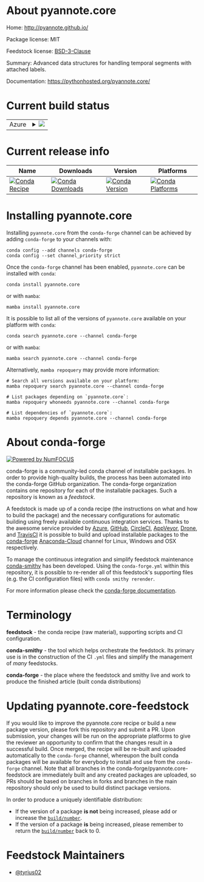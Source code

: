 About pyannote.core
===================

Home: http://pyannote.github.io/

Package license: MIT

Feedstock license: [BSD-3-Clause](https://github.com/conda-forge/pyannote.core-feedstock/blob/main/LICENSE.txt)

Summary: Advanced data structures for handling temporal segments with attached labels.

Documentation: https://pythonhosted.org/pyannote.core/

Current build status
====================


<table>
    
  <tr>
    <td>Azure</td>
    <td>
      <details>
        <summary>
          <a href="https://dev.azure.com/conda-forge/feedstock-builds/_build/latest?definitionId=13651&branchName=main">
            <img src="https://dev.azure.com/conda-forge/feedstock-builds/_apis/build/status/pyannote.core-feedstock?branchName=main">
          </a>
        </summary>
        <table>
          <thead><tr><th>Variant</th><th>Status</th></tr></thead>
          <tbody><tr>
              <td>linux_64_python3.10.____cpython</td>
              <td>
                <a href="https://dev.azure.com/conda-forge/feedstock-builds/_build/latest?definitionId=13651&branchName=main">
                  <img src="https://dev.azure.com/conda-forge/feedstock-builds/_apis/build/status/pyannote.core-feedstock?branchName=main&jobName=linux&configuration=linux_64_python3.10.____cpython" alt="variant">
                </a>
              </td>
            </tr><tr>
              <td>linux_64_python3.7.____cpython</td>
              <td>
                <a href="https://dev.azure.com/conda-forge/feedstock-builds/_build/latest?definitionId=13651&branchName=main">
                  <img src="https://dev.azure.com/conda-forge/feedstock-builds/_apis/build/status/pyannote.core-feedstock?branchName=main&jobName=linux&configuration=linux_64_python3.7.____cpython" alt="variant">
                </a>
              </td>
            </tr><tr>
              <td>linux_64_python3.8.____cpython</td>
              <td>
                <a href="https://dev.azure.com/conda-forge/feedstock-builds/_build/latest?definitionId=13651&branchName=main">
                  <img src="https://dev.azure.com/conda-forge/feedstock-builds/_apis/build/status/pyannote.core-feedstock?branchName=main&jobName=linux&configuration=linux_64_python3.8.____cpython" alt="variant">
                </a>
              </td>
            </tr><tr>
              <td>linux_64_python3.9.____cpython</td>
              <td>
                <a href="https://dev.azure.com/conda-forge/feedstock-builds/_build/latest?definitionId=13651&branchName=main">
                  <img src="https://dev.azure.com/conda-forge/feedstock-builds/_apis/build/status/pyannote.core-feedstock?branchName=main&jobName=linux&configuration=linux_64_python3.9.____cpython" alt="variant">
                </a>
              </td>
            </tr><tr>
              <td>osx_64_python3.10.____cpython</td>
              <td>
                <a href="https://dev.azure.com/conda-forge/feedstock-builds/_build/latest?definitionId=13651&branchName=main">
                  <img src="https://dev.azure.com/conda-forge/feedstock-builds/_apis/build/status/pyannote.core-feedstock?branchName=main&jobName=osx&configuration=osx_64_python3.10.____cpython" alt="variant">
                </a>
              </td>
            </tr><tr>
              <td>osx_64_python3.7.____cpython</td>
              <td>
                <a href="https://dev.azure.com/conda-forge/feedstock-builds/_build/latest?definitionId=13651&branchName=main">
                  <img src="https://dev.azure.com/conda-forge/feedstock-builds/_apis/build/status/pyannote.core-feedstock?branchName=main&jobName=osx&configuration=osx_64_python3.7.____cpython" alt="variant">
                </a>
              </td>
            </tr><tr>
              <td>osx_64_python3.8.____cpython</td>
              <td>
                <a href="https://dev.azure.com/conda-forge/feedstock-builds/_build/latest?definitionId=13651&branchName=main">
                  <img src="https://dev.azure.com/conda-forge/feedstock-builds/_apis/build/status/pyannote.core-feedstock?branchName=main&jobName=osx&configuration=osx_64_python3.8.____cpython" alt="variant">
                </a>
              </td>
            </tr><tr>
              <td>osx_64_python3.9.____cpython</td>
              <td>
                <a href="https://dev.azure.com/conda-forge/feedstock-builds/_build/latest?definitionId=13651&branchName=main">
                  <img src="https://dev.azure.com/conda-forge/feedstock-builds/_apis/build/status/pyannote.core-feedstock?branchName=main&jobName=osx&configuration=osx_64_python3.9.____cpython" alt="variant">
                </a>
              </td>
            </tr><tr>
              <td>win_64_python3.10.____cpython</td>
              <td>
                <a href="https://dev.azure.com/conda-forge/feedstock-builds/_build/latest?definitionId=13651&branchName=main">
                  <img src="https://dev.azure.com/conda-forge/feedstock-builds/_apis/build/status/pyannote.core-feedstock?branchName=main&jobName=win&configuration=win_64_python3.10.____cpython" alt="variant">
                </a>
              </td>
            </tr><tr>
              <td>win_64_python3.7.____cpython</td>
              <td>
                <a href="https://dev.azure.com/conda-forge/feedstock-builds/_build/latest?definitionId=13651&branchName=main">
                  <img src="https://dev.azure.com/conda-forge/feedstock-builds/_apis/build/status/pyannote.core-feedstock?branchName=main&jobName=win&configuration=win_64_python3.7.____cpython" alt="variant">
                </a>
              </td>
            </tr><tr>
              <td>win_64_python3.8.____cpython</td>
              <td>
                <a href="https://dev.azure.com/conda-forge/feedstock-builds/_build/latest?definitionId=13651&branchName=main">
                  <img src="https://dev.azure.com/conda-forge/feedstock-builds/_apis/build/status/pyannote.core-feedstock?branchName=main&jobName=win&configuration=win_64_python3.8.____cpython" alt="variant">
                </a>
              </td>
            </tr><tr>
              <td>win_64_python3.9.____cpython</td>
              <td>
                <a href="https://dev.azure.com/conda-forge/feedstock-builds/_build/latest?definitionId=13651&branchName=main">
                  <img src="https://dev.azure.com/conda-forge/feedstock-builds/_apis/build/status/pyannote.core-feedstock?branchName=main&jobName=win&configuration=win_64_python3.9.____cpython" alt="variant">
                </a>
              </td>
            </tr>
          </tbody>
        </table>
      </details>
    </td>
  </tr>
</table>

Current release info
====================

| Name | Downloads | Version | Platforms |
| --- | --- | --- | --- |
| [![Conda Recipe](https://img.shields.io/badge/recipe-pyannote.core-green.svg)](https://anaconda.org/conda-forge/pyannote.core) | [![Conda Downloads](https://img.shields.io/conda/dn/conda-forge/pyannote.core.svg)](https://anaconda.org/conda-forge/pyannote.core) | [![Conda Version](https://img.shields.io/conda/vn/conda-forge/pyannote.core.svg)](https://anaconda.org/conda-forge/pyannote.core) | [![Conda Platforms](https://img.shields.io/conda/pn/conda-forge/pyannote.core.svg)](https://anaconda.org/conda-forge/pyannote.core) |

Installing pyannote.core
========================

Installing `pyannote.core` from the `conda-forge` channel can be achieved by adding `conda-forge` to your channels with:

```
conda config --add channels conda-forge
conda config --set channel_priority strict
```

Once the `conda-forge` channel has been enabled, `pyannote.core` can be installed with `conda`:

```
conda install pyannote.core
```

or with `mamba`:

```
mamba install pyannote.core
```

It is possible to list all of the versions of `pyannote.core` available on your platform with `conda`:

```
conda search pyannote.core --channel conda-forge
```

or with `mamba`:

```
mamba search pyannote.core --channel conda-forge
```

Alternatively, `mamba repoquery` may provide more information:

```
# Search all versions available on your platform:
mamba repoquery search pyannote.core --channel conda-forge

# List packages depending on `pyannote.core`:
mamba repoquery whoneeds pyannote.core --channel conda-forge

# List dependencies of `pyannote.core`:
mamba repoquery depends pyannote.core --channel conda-forge
```


About conda-forge
=================

[![Powered by
NumFOCUS](https://img.shields.io/badge/powered%20by-NumFOCUS-orange.svg?style=flat&colorA=E1523D&colorB=007D8A)](https://numfocus.org)

conda-forge is a community-led conda channel of installable packages.
In order to provide high-quality builds, the process has been automated into the
conda-forge GitHub organization. The conda-forge organization contains one repository
for each of the installable packages. Such a repository is known as a *feedstock*.

A feedstock is made up of a conda recipe (the instructions on what and how to build
the package) and the necessary configurations for automatic building using freely
available continuous integration services. Thanks to the awesome service provided by
[Azure](https://azure.microsoft.com/en-us/services/devops/), [GitHub](https://github.com/),
[CircleCI](https://circleci.com/), [AppVeyor](https://www.appveyor.com/),
[Drone](https://cloud.drone.io/welcome), and [TravisCI](https://travis-ci.com/)
it is possible to build and upload installable packages to the
[conda-forge](https://anaconda.org/conda-forge) [Anaconda-Cloud](https://anaconda.org/)
channel for Linux, Windows and OSX respectively.

To manage the continuous integration and simplify feedstock maintenance
[conda-smithy](https://github.com/conda-forge/conda-smithy) has been developed.
Using the ``conda-forge.yml`` within this repository, it is possible to re-render all of
this feedstock's supporting files (e.g. the CI configuration files) with ``conda smithy rerender``.

For more information please check the [conda-forge documentation](https://conda-forge.org/docs/).

Terminology
===========

**feedstock** - the conda recipe (raw material), supporting scripts and CI configuration.

**conda-smithy** - the tool which helps orchestrate the feedstock.
                   Its primary use is in the construction of the CI ``.yml`` files
                   and simplify the management of *many* feedstocks.

**conda-forge** - the place where the feedstock and smithy live and work to
                  produce the finished article (built conda distributions)


Updating pyannote.core-feedstock
================================

If you would like to improve the pyannote.core recipe or build a new
package version, please fork this repository and submit a PR. Upon submission,
your changes will be run on the appropriate platforms to give the reviewer an
opportunity to confirm that the changes result in a successful build. Once
merged, the recipe will be re-built and uploaded automatically to the
`conda-forge` channel, whereupon the built conda packages will be available for
everybody to install and use from the `conda-forge` channel.
Note that all branches in the conda-forge/pyannote.core-feedstock are
immediately built and any created packages are uploaded, so PRs should be based
on branches in forks and branches in the main repository should only be used to
build distinct package versions.

In order to produce a uniquely identifiable distribution:
 * If the version of a package **is not** being increased, please add or increase
   the [``build/number``](https://docs.conda.io/projects/conda-build/en/latest/resources/define-metadata.html#build-number-and-string).
 * If the version of a package **is** being increased, please remember to return
   the [``build/number``](https://docs.conda.io/projects/conda-build/en/latest/resources/define-metadata.html#build-number-and-string)
   back to 0.

Feedstock Maintainers
=====================

* [@tyrius02](https://github.com/tyrius02/)

